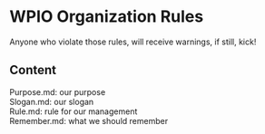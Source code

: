 # WPIO Organization Rules
Anyone who violate those rules, will receive warnings, if still, kick!

## Content
Purpose.md: our purpose  
Slogan.md: our slogan  
Rule.md: rule for our management  
Remember.md: what we should remember
